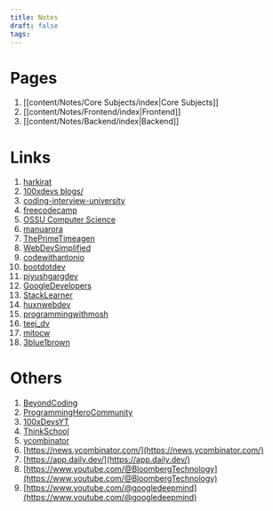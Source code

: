 ```yaml
---
title: Notes
draft: false
tags:
---
```

# Pages
1. [[content/Notes/Core Subjects/index|Core Subjects]]
2. [[content/Notes/Frontend/index|Frontend]]
3. [[content/Notes/Backend/index|Backend]]


# Links
1. [harkirat](https://www.youtube.com/@harkirat1)
2. [100xdevs blogs/](https://projects.100xdevs.com/)
3. [coding-interview-university](https://github.com/jwasham/coding-interview-university)
4. [freecodecamp](https://www.youtube.com/@freecodecamp)
5. [OSSU Computer Science](https://github.com/ossu/computer-science)
6. [manuarora](https://www.youtube.com/@manuarora)
7. [ThePrimeTimeagen](https://www.youtube.com/@ThePrimeTimeagen)
8. [WebDevSimplified](https://www.youtube.com/@WebDevSimplified)
9. [codewithantonio](https://www.youtube.com/@codewithantonio)
10. [bootdotdev](https://www.youtube.com/@bootdotdev)
11. [piyushgargdev](https://www.youtube.com/@piyushgargdev)
12. [GoogleDevelopers](https://www.youtube.com/@GoogleDevelopers)
13. [StackLearner](https://www.youtube.com/@StackLearner)
14. [huxnwebdev](https://www.youtube.com/@huxnwebdev)
15. [programmingwithmosh](https://www.youtube.com/@programmingwithmosh)
16. [teej_dv](https://www.youtube.com/@teej_dv)
17. [mitocw](https://www.youtube.com/@mitocw)
18. [3blue1brown](https://www.youtube.com/@3blue1brown)

# Others
1. [BeyondCoding](https://www.youtube.com/@BeyondCoding)
2. [ProgrammingHeroCommunity](https://www.youtube.com/@ProgrammingHeroCommunity)
3. [100xDevsYT](https://www.youtube.com/@100xDevsYT)
4. [ThinkSchool](https://www.youtube.com/@ThinkSchool)
5. [ycombinator](https://www.youtube.com/@ycombinator)
6. [https://news.ycombinator.com/](https://news.ycombinator.com/)
7. [https://app.daily.dev/](https://app.daily.dev/)
8. [https://www.youtube.com/@BloombergTechnology](https://www.youtube.com/@BloombergTechnology)
9. [https://www.youtube.com/@googledeepmind](https://www.youtube.com/@googledeepmind)